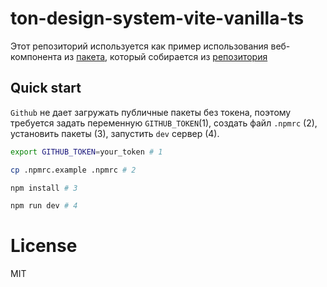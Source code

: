 # ton-design-system-vite-vanilla-ts

Этот репозиторий используется как пример использования веб-компонента из [пакета](https://github.com/designervoid/ton-design-system/packages/1180696), который собирается из [репозитория](https://github.com/designervoid/ton-design-system)

## Quick start

`Github` не дает загружать публичные пакеты без токена, поэтому требуется задать переменную `GITHUB_TOKEN`(1), создать файл `.npmrc` (2), установить пакеты (3), запустить `dev` сервер (4).

```zsh
export GITHUB_TOKEN=your_token # 1

cp .npmrc.example .npmrc # 2

npm install # 3

npm run dev # 4
```

# License

MIT